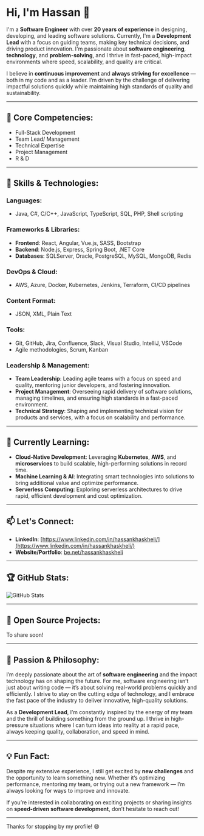 # Hi, I'm Hassan 👋

I'm a **Software Engineer** with over **20 years of experience** in designing, developing, and leading software solutions. Currently, I'm a **Development Lead** with a focus on guiding teams, making key technical decisions, and driving product innovation. I'm passionate about **software engineering**, **technology**, and **problem-solving**, and I thrive in fast-paced, high-impact environments where speed, scalability, and quality are critical.

I believe in **continuous improvement** and **always striving for excellence** — both in my code and as a leader. I’m driven by the challenge of delivering impactful solutions quickly while maintaining high standards of quality and sustainability.

---
## 🚀 Core Competencies:

- Full-Stack Development
- Team Lead/ Management
- Technical Expertise
- Project Management
- R & D
---

## 🚀 Skills & Technologies:
### **Languages:**
- Java, C#, C/C++, JavaScript, TypeScript, SQL, PHP, Shell scripting

### **Frameworks & Libraries:**
- **Frontend**: React, Angular, Vue.js, SASS, Bootstrap
- **Backend**: Node.js, Express, Spring Boot, .NET Core
- **Databases**: SQLServer, Oracle, PostgreSQL, MySQL, MongoDB, Redis

### **DevOps & Cloud:**
- AWS, Azure, Docker, Kubernetes, Jenkins, Terraform, CI/CD pipelines

### **Content Format:**
- JSON, XML, Plain Text

### **Tools:**
- Git, GitHub, Jira, Confluence, Slack, Visual Studio, IntelliJ, VSCode
- Agile methodologies, Scrum, Kanban

### **Leadership & Management:**
- **Team Leadership**: Leading agile teams with a focus on speed and quality, mentoring junior developers, and fostering innovation.
- **Project Management**: Overseeing rapid delivery of software solutions, managing timelines, and ensuring high standards in a fast-paced environment.
- **Technical Strategy**: Shaping and implementing technical vision for products and services, with a focus on scalability and performance.

---

## 🌱 Currently Learning:
- **Cloud-Native Development**: Leveraging **Kubernetes**, **AWS**, and **microservices** to build scalable, high-performing solutions in record time.
- **Machine Learning & AI**: Integrating smart technologies into solutions to bring additional value and optimize performance.
- **Serverless Computing**: Exploring serverless architectures to drive rapid, efficient development and cost optimization.

---

## 📫 Let's Connect:
- **LinkedIn**: [https://www.linkedin.com/in/hassankhaskheli/](https://www.linkedin.com/in/hassankhaskheli/)
- **Website/Portfolio**: [be.net/hassankhaskheli](https://be.net/hassankhaskheli)


---

## 🏆 GitHub Stats:

![GitHub Stats](https://github-readme-stats.vercel.app/api?username=yourusername&count_private=true&show_icons=true&hide_title=true)

---

## 🔧 Open Source Projects:
To share soon!

---

## 💬 Passion & Philosophy:
I’m deeply passionate about the art of **software engineering** and the impact technology has on shaping the future. For me, software engineering isn’t just about writing code — it’s about solving real-world problems quickly and efficiently. I strive to stay on the cutting edge of technology, and I embrace the fast pace of the industry to deliver innovative, high-quality solutions.

As a **Development Lead**, I’m constantly inspired by the energy of my team and the thrill of building something from the ground up. I thrive in high-pressure situations where I can turn ideas into reality at a rapid pace, always keeping quality, collaboration, and speed in mind.

---

## 💡 Fun Fact:
Despite my extensive experience, I still get excited by **new challenges** and the opportunity to learn something new. Whether it’s optimizing performance, mentoring my team, or trying out a new framework — I’m always looking for ways to improve and innovate.

If you’re interested in collaborating on exciting projects or sharing insights on **speed-driven software development**, don’t hesitate to reach out!

---

Thanks for stopping by my profile! 😄
